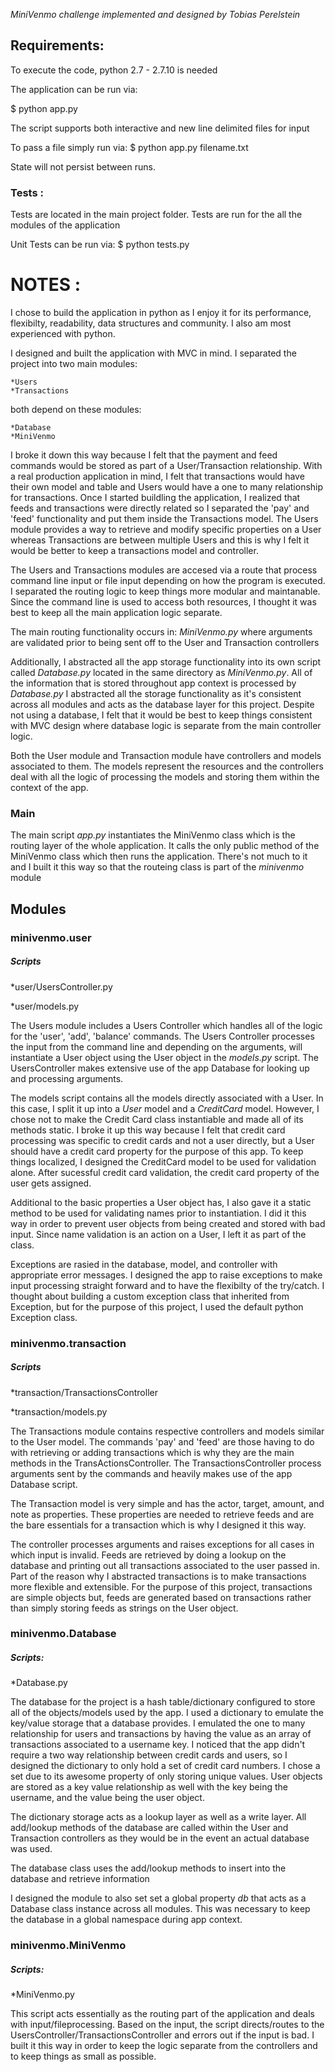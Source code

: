*MiniVenmo challenge implemented and designed by Tobias Perelstein*


## Requirements:

To execute the code, python 2.7 - 2.7.10 is needed


The application can be run via:

$ python app.py

The script  supports both interactive and new line delimited files for input

To pass a file simply run via:
$ python app.py filename.txt

State will not persist between runs.

### Tests :

Tests are located in the main project folder. Tests are run for the
all the modules of the application

Unit Tests can be run via:
$ python tests.py

# NOTES :
I chose to build the application in python as I enjoy it for its performance, flexibilty,
readability, data structures and community. I also am most experienced with python.

I designed and built the application with MVC in mind. I separated the project
into two main modules:
    
    *Users
    *Transactions
    
both depend on these modules:
    
    *Database
    *MiniVenmo

I broke it down this way because I felt that the payment and feed commands would
be stored as part of a User/Transaction relationship. With a real production application
in mind, I felt that transactions would have their own model and table and Users would
have a one to many relationship for transactions. Once I started buildling the application,
I realized that feeds and transactions were directly related so I separated the 'pay' and
'feed' functionality and put them inside the Transactions model. The Users module
provides a way to retrieve and modify specific properties on a User whereas Transactions
are between multiple Users and this is why I felt it would be better to keep a transactions
model and controller.

The Users and Transactions modules are accesed via a route that process command line
input or file input depending on how the program is executed. I separated the routing logic
to keep things more modular and maintanable. Since the command line is used to access
both resources, I thought it was best to keep all the main application logic separate.

The main routing functionality occurs in: *MiniVenmo.py* where arguments are validated
prior to being sent off to the User and Transaction controllers

Additionally, I abstracted all the app storage functionality into its own script called
*Database.py* located in the same directory as *MiniVenmo.py*. All of the information that
is stored throughout app context is processed by *Database.py* I abstracted all the
storage functionality as it's consistent across all modules and acts as the database layer
for this project. Despite not using a database, I felt that it would be best to keep things
consistent with MVC design where database logic is separate from the main controller logic.

Both the User module and Transaction module have controllers and models associated to them.
The models represent the resources and the controllers deal with all the logic of processing
the models and storing them within the context of the app.

### Main
The main script *app.py* instantiates the MiniVenmo class which is the routing layer of the
whole application. It calls the only public method of the MiniVenmo class which then runs
the application. There's not much to it and I built it this way so that the routeing class
is part of the *minivenmo* module

## Modules
### minivenmo.user

##### Scripts

*user/UsersController.py

*user/models.py

The Users module includes a Users Controller which handles all of the logic for the
'user', 'add', 'balance' commands. The Users Controller processes the input from
the command line and depending on the arguments, will instantiate a User object using
the User object in the *models.py* script. The UsersController makes extensive use of the
app Database for looking up and processing arguments.

The models script contains all the models directly associated with a User. In this case,
I split it up into a *User* model and a *CreditCard* model. However, I chose not to make
the Credit Card class instantiable and made all of its methods static. I broke it up this way
because I felt that credit card processing was specific to credit cards and not a user directly,
but a User should have a credit card property for the purpose of this app. To keep things localized,
I designed the CreditCard model to be used for validation alone. After sucessful credit card
validation, the credit card property of the user gets assigned.

Additional to the basic properties a User object has, I also gave it a static method
to be used for validating names prior to instantiation. I did it this way in order to
prevent user objects from being created and stored with bad input. Since name validation
is an action on a User, I left it as part of the class.

Exceptions are rasied in the database, model, and controller with appropriate
error messages. I designed the app to raise exceptions to make input processing
straight forward and to have the flexibilty of the try/catch. I thought about
building a custom exception class that inherited from Exception,
but for the purpose of this project, I used the default python Exception class.

### minivenmo.transaction

##### Scripts

*transaction/TransactionsController

*transaction/models.py

The Transactions module contains respective controllers and models similar to the User model.
The commands 'pay' and 'feed' are those having to do with retrieving or adding transactions
which is why they are the main methods in the TransActionsController. The TransactionsController
process arguments sent by the commands and heavily makes use of the app Database script.

The Transaction model is very simple and has the actor, target, amount, and note as properties.
These properties are needed to retrieve feeds and are the bare essentials for a transaction
which is why I designed it this way.

The controller processes arguments and raises exceptions for all cases in which input
is invalid. Feeds are retrieved by doing a lookup on the database and printing out
all transactions associated to the user passed in. Part of the reason why I abstracted
transactions is to make transactions more flexible and extensible. For the purpose
of this project, transactions are simple objects but, feeds are generated based on transactions
rather than simply storing feeds as strings on the User object.



### minivenmo.Database
##### Scripts:
*Database.py

The database for the project is a hash table/dictionary configured to store all of the objects/models
used by the app. I used a dictionary to emulate the key/value storage that a database provides.
I emulated the one to many relationship for users and transactions by having the value as an array of
transactions associated to a username key. I noticed that the app didn't require a two way relationship
between credit cards and users, so I designed the dictionary to only hold a set of credit card numbers.
I chose a set due to its awesome property of only storing unique values. User objects are stored as a key
value relationship as well with the key being the username, and the value being the user object.

The dictionary storage acts as a lookup layer as well as a write layer. All add/lookup methods
of the database are called within the User and Transaction controllers as they would
be in the event an actual database was used.

The database class uses the add/lookup methods to insert into the database and retrieve information

I designed the module to also set set a global property *db* that acts as a Database class instance
across all modules. This was necessary to keep the database in a global namespace during app context.

### minivenmo.MiniVenmo

##### Scripts:
*MiniVenmo.py

This script acts essentially as the routing part of the application and deals
with input/fileprocessing. Based on the input, the script directs/routes to the
UsersController/TransactionsController and errors out if the input is bad. I built it
this way in order to keep the logic separate from the controllers and to keep things
as small as possible.
